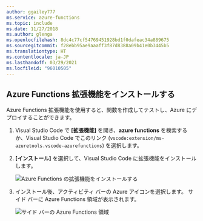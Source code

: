 ```yaml
---
author: ggailey777
ms.service: azure-functions
ms.topic: include
ms.date: 11/27/2018
ms.author: glenga
ms.openlocfilehash: 8dc4c77cf54769451928bd1f0dafeac34a889675
ms.sourcegitcommit: f28ebb95ae9aaaff3f87d8388a09b41e0b3445b5
ms.translationtype: HT
ms.contentlocale: ja-JP
ms.lasthandoff: 03/29/2021
ms.locfileid: "96010505"
---
```

## <a name="install-the-azure-functions-extension"></a>Azure Functions 拡張機能をインストールする

Azure Functions 拡張機能を使用すると、関数を作成してテストし、Azure にデプロイすることができます。

1. Visual Studio Code で **[拡張機能]** を開き、**azure functions** を検索するか、Visual Studio Code でこのリンク \(`vscode:extension/ms-azuretools.vscode-azurefunctions`\) を選択します。

1. **[インストール]** を選択して、Visual Studio Code に拡張機能をインストールします。

    ![Azure Functions の拡張機能をインストールする](./media/functions-install-vs-code-extension/vscode-install-extension.png)

1. インストール後、アクティビティ バーの Azure アイコンを選択します。 サイド バーに Azure Functions 領域が表示されます。

    ![サイド バーの Azure Functions 領域](./media/functions-install-vs-code-extension/azure-functions-window-vscode.png)
